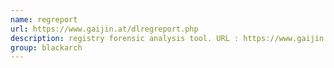 ```yaml
---
name: regreport
url: https://www.gaijin.at/dlregreport.php
description: registry forensic analysis tool. URL : https://www.gaijin.at/dlregreport.php Groups : blackarch blackarch-windows blackarch-forensic
group: blackarch
---
```

